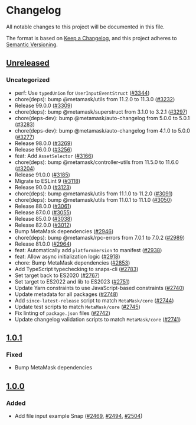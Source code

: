 # Changelog

All notable changes to this project will be documented in this file.

The format is based on [Keep a Changelog](https://keepachangelog.com/en/1.0.0/),
and this project adheres to [Semantic Versioning](https://semver.org/spec/v2.0.0.html).

## [Unreleased]

### Uncategorized

- perf: Use `typedUnion` for `UserInputEventStruct` ([#3344](https://github.com/MetaMask/snaps/pull/3344))
- chore(deps): bump @metamask/utils from 11.2.0 to 11.3.0 ([#3232](https://github.com/MetaMask/snaps/pull/3232))
- Release 99.0.0 ([#3309](https://github.com/MetaMask/snaps/pull/3309))
- chore(deps): bump @metamask/superstruct from 3.1.0 to 3.2.1 ([#3297](https://github.com/MetaMask/snaps/pull/3297))
- chore(deps-dev): bump @metamask/auto-changelog from 5.0.0 to 5.0.1 ([#3283](https://github.com/MetaMask/snaps/pull/3283))
- chore(deps-dev): bump @metamask/auto-changelog from 4.1.0 to 5.0.0 ([#3277](https://github.com/MetaMask/snaps/pull/3277))
- Release 98.0.0 ([#3269](https://github.com/MetaMask/snaps/pull/3269))
- Release 96.0.0 ([#3256](https://github.com/MetaMask/snaps/pull/3256))
- feat: Add `AssetSelector` ([#3166](https://github.com/MetaMask/snaps/pull/3166))
- chore(deps): bump @metamask/controller-utils from 11.5.0 to 11.6.0 ([#3204](https://github.com/MetaMask/snaps/pull/3204))
- Release 91.0.0 ([#3185](https://github.com/MetaMask/snaps/pull/3185))
- Migrate to ESLint 9 ([#3118](https://github.com/MetaMask/snaps/pull/3118))
- Release 90.0.0 ([#3123](https://github.com/MetaMask/snaps/pull/3123))
- chore(deps): bump @metamask/utils from 11.1.0 to 11.2.0 ([#3091](https://github.com/MetaMask/snaps/pull/3091))
- chore(deps): bump @metamask/utils from 11.0.1 to 11.1.0 ([#3050](https://github.com/MetaMask/snaps/pull/3050))
- Release 88.0.0 ([#3061](https://github.com/MetaMask/snaps/pull/3061))
- Release 87.0.0 ([#3055](https://github.com/MetaMask/snaps/pull/3055))
- Release 85.0.0 ([#3038](https://github.com/MetaMask/snaps/pull/3038))
- Release 82.0.0 ([#3012](https://github.com/MetaMask/snaps/pull/3012))
- Bump MetaMask dependencies ([#2946](https://github.com/MetaMask/snaps/pull/2946))
- chore(deps): bump @metamask/rpc-errors from 7.0.1 to 7.0.2 ([#2989](https://github.com/MetaMask/snaps/pull/2989))
- Release 81.0.0 ([#2964](https://github.com/MetaMask/snaps/pull/2964))
- feat: Automatically add `platformVersion` to manifest ([#2938](https://github.com/MetaMask/snaps/pull/2938))
- feat: Allow async initialization logic ([#2918](https://github.com/MetaMask/snaps/pull/2918))
- chore: Bump MetaMask dependencies ([#2853](https://github.com/MetaMask/snaps/pull/2853))
- Add TypeScript typechecking to snaps-cli ([#2783](https://github.com/MetaMask/snaps/pull/2783))
- Set target back to ES2020 ([#2767](https://github.com/MetaMask/snaps/pull/2767))
- Set target to ES2022 and lib to ES2023 ([#2751](https://github.com/MetaMask/snaps/pull/2751))
- Update Yarn constraints to use JavaScript-based constraints ([#2740](https://github.com/MetaMask/snaps/pull/2740))
- Update metadata for all packages ([#2748](https://github.com/MetaMask/snaps/pull/2748))
- Add `since-latest-release` script to match `MetaMask/core` ([#2744](https://github.com/MetaMask/snaps/pull/2744))
- Update test scripts to match `MetaMask/core` ([#2745](https://github.com/MetaMask/snaps/pull/2745))
- Fix linting of `package.json` files ([#2742](https://github.com/MetaMask/snaps/pull/2742))
- Update changelog validation scripts to match `MetaMask/core` ([#2741](https://github.com/MetaMask/snaps/pull/2741))

## [1.0.1]

### Fixed

- Bump MetaMask dependencies

## [1.0.0]

### Added

- Add file input example Snap ([#2469](https://github.com/MetaMask/snaps/pull/2469), [#2494](https://github.com/MetaMask/snaps/pull/2494), [#2504](https://github.com/MetaMask/snaps/pull/2504))

[Unreleased]: https://github.com/MetaMask/snaps/compare/@metamask/file-upload-example-snap@1.0.1...HEAD
[1.0.1]: https://github.com/MetaMask/snaps/compare/@metamask/file-upload-example-snap@1.0.0...@metamask/file-upload-example-snap@1.0.1
[1.0.0]: https://github.com/MetaMask/snaps/releases/tag/@metamask/file-upload-example-snap@1.0.0
